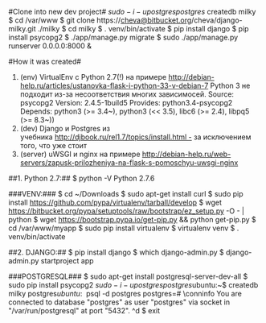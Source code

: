 #Clone into new dev project#
    $ sudo -i -u postgres
    postgres$ createdb milky
    $ cd /var/www
    $ git clone https://cheva@bitbucket.org/cheva/django-milky.git ./milky
    $ cd milky
    $ . venv/bin/activate
    $ pip install django
    $ pip install psycopg2
    $ ./app/manage.py migrate
    $ sudo ./app/manage.py runserver 0.0.0.0:8000 &

#How it was created#
1. (env) VirtualEnv с Python 2.7(!) на примере http://debian-help.ru/articles/ustanovka-flask-i-python-33-v-debian-7
Python 3 не подходит из-за несоответствия многих зависимосей.
Source: psycopg2
Version: 2.4.5-1build5
Provides: python3.4-psycopg2
Depends: python3 (>= 3.4~), python3 (<< 3.5), libc6 (>= 2.4), libpq5 (>= 8.3~))
2. (dev) Django и Postgres из учебника http://djbook.ru/rel1.7/topics/install.html - за исключением того, что уже стоит
3. (server) uWSGI и nginx на примере http://debian-help.ru/web-servers/zapusk-prilozheniya-na-flask-s-pomoschyu-uwsgi-nginx

##1. Python 2.7:##
    $ python -V
    Python 2.7.6

###VENV:###
    $ cd ~/Downloads
    $ sudo apt-get install curl
    $ sudo pip install https://github.com/pypa/virtualenv/tarball/develop
    $ wget https://bitbucket.org/pypa/setuptools/raw/bootstrap/ez_setup.py -O - | python
    $ wget https://bootstrap.pypa.io/get-pip.py && python get-pip.py
    $ cd /var/www/myapp
    $ sudo pip install virtualenv
    $ virtualenv venv
    $ . venv/bin/activate

##2. DJANGO:##
    $ pip install django
    $ which django-admin.py
    $ django-admin.py startproject app

###POSTGRESQL###
    $ sudo apt-get install postgresql-server-dev-all
    $ sudo pip install psycopg2
    $ sudo -i -u postgres
    postgres$ubuntu:~$ createdb milky
    postgres$ubuntu:~$ psql -d postgres
    postgres=# \conninfo
    You are connected to database "postgres" as user "postgres" via socket in "/var/run/postgresql" at port "5432".
    ^d
    $ exit
